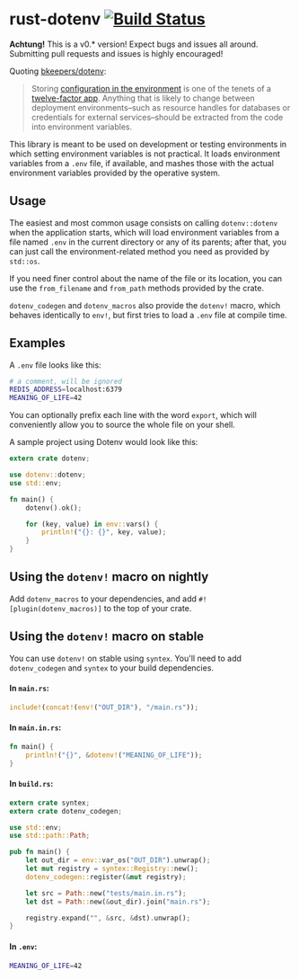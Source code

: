 rust-dotenv [![Build Status](https://travis-ci.org/slapresta/rust-dotenv.svg?branch=master)](https://travis-ci.org/slapresta/rust-dotenv)
====

**Achtung!** This is a v0.\* version! Expect bugs and issues all around.
Submitting pull requests and issues is highly encouraged!

Quoting [bkeepers/dotenv][dotenv]:

> Storing [configuration in the environment](http://www.12factor.net/config)
> is one of the tenets of a [twelve-factor app](http://www.12factor.net/).
> Anything that is likely to change between deployment environments–such as
> resource handles for databases or credentials for external services–should
> be extracted from the code into environment variables.

This library is meant to be used on development or testing environments in
which setting environment variables is not practical. It loads environment
variables from a `.env` file, if available, and mashes those with the actual
environment variables provided by the operative system.

Usage
----

The easiest and most common usage consists on calling `dotenv::dotenv` when the
application starts, which will load environment variables from a file named
`.env` in the current directory or any of its parents; after that, you can just call
the environment-related method you need as provided by `std::os`.

If you need finer control about the name of the file or its location, you can
use the `from_filename` and `from_path` methods provided by the crate.

`dotenv_codegen` and `dotenv_macros` also provide the `dotenv!` macro, which
behaves identically to `env!`, but first tries to load a `.env` file at compile
time.

Examples
----

A `.env` file looks like this:

```sh
# a comment, will be ignored
REDIS_ADDRESS=localhost:6379
MEANING_OF_LIFE=42
```

You can optionally prefix each line with the word `export`, which will
conveniently allow you to source the whole file on your shell.

A sample project using Dotenv would look like this:

```rust
extern crate dotenv;

use dotenv::dotenv;
use std::env;

fn main() {
    dotenv().ok();

    for (key, value) in env::vars() {
        println!("{}: {}", key, value);
    }
}
```

Using the `dotenv!` macro on nightly
------------------------------------

Add `dotenv_macros` to your dependencies, and add `#![plugin(dotenv_macros)]` to
the top of your crate.

Using the `dotenv!` macro on stable
-----------------------------------

You can use `dotenv!` on stable using `syntex`. You'll need to add
`dotenv_codegen` and `syntex` to your build dependencies.

#### In `main.rs`:

```rust
include!(concat!(env!("OUT_DIR"), "/main.rs"));
```

#### In `main.in.rs`:

```rust
fn main() {
    println!("{}", &dotenv!("MEANING_OF_LIFE"));
}
```

#### In `build.rs`:

```rust
extern crate syntex;
extern crate dotenv_codegen;

use std::env;
use std::path::Path;

pub fn main() {
    let out_dir = env::var_os("OUT_DIR").unwrap();
    let mut registry = syntex::Registry::new();
    dotenv_codegen::register(&mut registry);

    let src = Path::new("tests/main.in.rs");
    let dst = Path::new(&out_dir).join("main.rs");

    registry.expand("", &src, &dst).unwrap();
}
```

#### In `.env`:

```sh
MEANING_OF_LIFE=42
```

[dotenv]: https://github.com/bkeepers/dotenv
